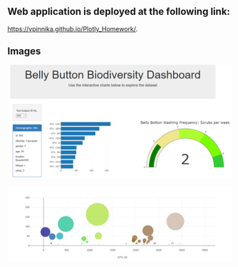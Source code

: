 ## Web application is deployed at the following link:

https://vpinnika.github.io/Plotly_Homework/.

## Images

![Image1](Images/Image-1.PNG)

![Image2](Images/Image-2.PNG)


